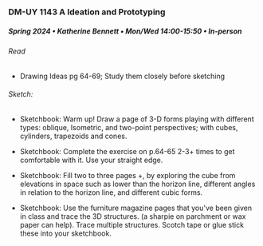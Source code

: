 ### DM-UY 1143 A Ideation and Prototyping
##### Spring 2024 • Katherine Bennett • Mon/Wed 14:00-15:50 • In-person

###### Read 

* Drawing Ideas pg 64-69; Study them closely before sketching

###### Sketch:

- Sketchbook: Warm up! Draw a page of 3-D forms playing with different types: oblique, Isometric, and two-point perspectives; with cubes, cylinders, trapezoids and cones.

- Sketchbook: Complete the exercise on p.64-65 2-3+ times to get comfortable with it. Use your straight edge.

- Sketchbook: Fill two to three pages +, by exploring the cube from elevations in space such as lower than the horizon line, different angles in relation to the horizon line, and different cubic forms.

- Sketchbook: Use the furniture magazine pages that you've been given in class and trace the 3D structures. (a sharpie on parchment or wax paper can help). Trace multiple structures. Scotch tape or glue stick these into your sketchbook. 

